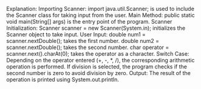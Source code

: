 Explanation:
Importing Scanner: import java.util.Scanner; is used to include the Scanner class for taking input from the user.
Main Method: public static void main(String[] args) is the entry point of the program.
Scanner Initialization: Scanner scanner = new Scanner(System.in); initializes the Scanner object to take input.
User Input:
double num1 = scanner.nextDouble(); takes the first number.
double num2 = scanner.nextDouble(); takes the second number.
char operator = scanner.next().charAt(0); takes the operator as a character.
Switch Case:
Depending on the operator entered (+, -, *, /), the corresponding arithmetic operation is performed.
If division is selected, the program checks if the second number is zero to avoid division by zero.
Output: The result of the operation is printed using System.out.println.